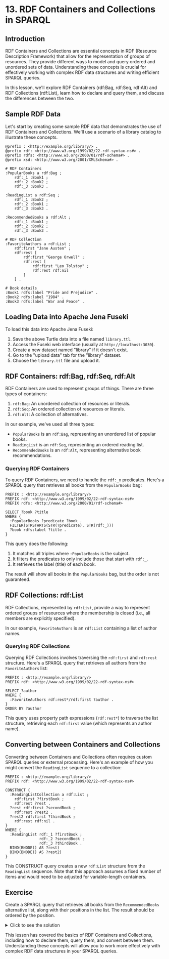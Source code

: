 # 13. RDF Containers and Collections in SPARQL

## Introduction

RDF Containers and Collections are essential concepts in RDF (Resource Description Framework) that allow for the representation of groups of resources. They provide different ways to model and query ordered and unordered sets of data. Understanding these concepts is crucial for effectively working with complex RDF data structures and writing efficient SPARQL queries.

In this lesson, we'll explore RDF Containers (rdf:Bag, rdf:Seq, rdf:Alt) and RDF Collections (rdf:List), learn how to declare and query them, and discuss the differences between the two.

## Sample RDF Data

Let's start by creating some sample RDF data that demonstrates the use of RDF Containers and Collections. We'll use a scenario of a library catalog to illustrate these concepts.

```turtle
@prefix : <http://example.org/library/> .
@prefix rdf: <http://www.w3.org/1999/02/22-rdf-syntax-ns#> .
@prefix rdfs: <http://www.w3.org/2000/01/rdf-schema#> .
@prefix xsd: <http://www.w3.org/2001/XMLSchema#> .

# RDF Containers
:PopularBooks a rdf:Bag ;
    rdf:_1 :Book1 ;
    rdf:_2 :Book2 ;
    rdf:_3 :Book3 .

:ReadingList a rdf:Seq ;
    rdf:_1 :Book2 ;
    rdf:_2 :Book1 ;
    rdf:_3 :Book3 .

:RecommendedBooks a rdf:Alt ;
    rdf:_1 :Book1 ;
    rdf:_2 :Book2 ;
    rdf:_3 :Book3 .

# RDF Collection
:FavoriteAuthors a rdf:List ;
    rdf:first "Jane Austen" ;
    rdf:rest [
        rdf:first "George Orwell" ;
        rdf:rest [
            rdf:first "Leo Tolstoy" ;
            rdf:rest rdf:nil
        ]
    ] .

# Book details
:Book1 rdfs:label "Pride and Prejudice" .
:Book2 rdfs:label "1984" .
:Book3 rdfs:label "War and Peace" .
```

## Loading Data into Apache Jena Fuseki

To load this data into Apache Jena Fuseki:

1. Save the above Turtle data into a file named `library.ttl`.
2. Access the Fuseki web interface (usually at `http://localhost:3030`).
3. Create a new dataset named "library" if it doesn't exist.
4. Go to the "upload data" tab for the "library" dataset.
5. Choose the `library.ttl` file and upload it.

## RDF Containers: rdf:Bag, rdf:Seq, rdf:Alt

RDF Containers are used to represent groups of things. There are three types of containers:

1. `rdf:Bag`: An unordered collection of resources or literals.
2. `rdf:Seq`: An ordered collection of resources or literals.
3. `rdf:Alt`: A collection of alternatives.

In our example, we've used all three types:
- `PopularBooks` is an `rdf:Bag`, representing an unordered list of popular books.
- `ReadingList` is an `rdf:Seq`, representing an ordered reading list.
- `RecommendedBooks` is an `rdf:Alt`, representing alternative book recommendations.

### Querying RDF Containers

To query RDF Containers, we need to handle the `rdf:_n` predicates. Here's a SPARQL query that retrieves all books from the `PopularBooks` bag:

```sparql
PREFIX : <http://example.org/library/>
PREFIX rdf: <http://www.w3.org/1999/02/22-rdf-syntax-ns#>
PREFIX rdfs: <http://www.w3.org/2000/01/rdf-schema#>

SELECT ?book ?title
WHERE {
  :PopularBooks ?predicate ?book .
  FILTER(STRSTARTS(STR(?predicate), STR(rdf:_)))
  ?book rdfs:label ?title .
}
```

This query does the following:
1. It matches all triples where `:PopularBooks` is the subject.
2. It filters the predicates to only include those that start with `rdf:_`.
3. It retrieves the label (title) of each book.

The result will show all books in the `PopularBooks` bag, but the order is not guaranteed.

## RDF Collections: rdf:List

RDF Collections, represented by `rdf:List`, provide a way to represent ordered groups of resources where the membership is closed (i.e., all members are explicitly specified).

In our example, `FavoriteAuthors` is an `rdf:List` containing a list of author names.

### Querying RDF Collections

Querying RDF Collections involves traversing the `rdf:first` and `rdf:rest` structure. Here's a SPARQL query that retrieves all authors from the `FavoriteAuthors` list:

```sparql
PREFIX : <http://example.org/library/>
PREFIX rdf: <http://www.w3.org/1999/02/22-rdf-syntax-ns#>

SELECT ?author
WHERE {
  :FavoriteAuthors rdf:rest*/rdf:first ?author .
}
ORDER BY ?author
```

This query uses property path expressions (`rdf:rest*`) to traverse the list structure, retrieving each `rdf:first` value (which represents an author name).

## Converting between Containers and Collections

Converting between Containers and Collections often requires custom SPARQL queries or external processing. Here's an example of how you might convert the `ReadingList` sequence to a collection:

```sparql
PREFIX : <http://example.org/library/>
PREFIX rdf: <http://www.w3.org/1999/02/22-rdf-syntax-ns#>

CONSTRUCT {
  :ReadingListCollection a rdf:List ;
    rdf:first ?firstBook ;
    rdf:rest ?rest .
  ?rest rdf:first ?secondBook ;
    rdf:rest ?rest2 .
  ?rest2 rdf:first ?thirdBook ;
    rdf:rest rdf:nil .
}
WHERE {
  :ReadingList rdf:_1 ?firstBook ;
               rdf:_2 ?secondBook ;
               rdf:_3 ?thirdBook .
  BIND(BNODE() AS ?rest)
  BIND(BNODE() AS ?rest2)
}
```

This CONSTRUCT query creates a new `rdf:List` structure from the `ReadingList` sequence. Note that this approach assumes a fixed number of items and would need to be adjusted for variable-length containers.

## Exercise

Create a SPARQL query that retrieves all books from the `RecommendedBooks` alternative list, along with their positions in the list. The result should be ordered by the position.

<details>
<summary>Click to see the solution</summary>

```sparql
PREFIX : <http://example.org/library/>
PREFIX rdf: <http://www.w3.org/1999/02/22-rdf-syntax-ns#>
PREFIX rdfs: <http://www.w3.org/2000/01/rdf-schema#>

SELECT ?position ?title
WHERE {
  :RecommendedBooks ?predicate ?book .
  FILTER(STRSTARTS(STR(?predicate), STR(rdf:_)))
  BIND(REPLACE(STR(?predicate), STR(rdf:), "") AS ?posStr)
  BIND(xsd:integer(?posStr) AS ?position)
  ?book rdfs:label ?title .
}
ORDER BY ?position
```

This query:
1. Matches all triples where `:RecommendedBooks` is the subject.
2. Filters the predicates to only include those that start with `rdf:_`.
3. Extracts the position number from the predicate.
4. Retrieves the label (title) of each book.
5. Orders the results by position.

</details>

This lesson has covered the basics of RDF Containers and Collections, including how to declare them, query them, and convert between them. Understanding these concepts will allow you to work more effectively with complex RDF data structures in your SPARQL queries.